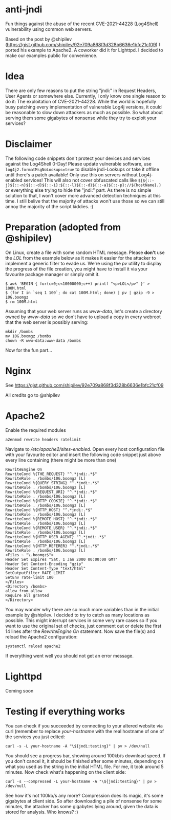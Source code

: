 # anti-jndi
Fun things against the abuse of the recent CVE-2021-44228 (Log4Shell) vulnerability using common web servers.

Based on the post by @shipilev (https://gist.github.com/shipilev/92e709a868f3d328b6636e1bfc21cf09) I ported his example to Apache2. A coworker did it for Lighttpd. I decided to make our examples public for convenience.

# Idea
There are only few reasons to put the string "jndi:" in Request Headers, User Agents or somewhere else. Currently, I only know one single reason to do it: The exploitation of CVE-2021-44228.
While the world is hopefully busy patching every implementation of vulnerable Log4j versions, it could be reasonable to slow down attackers as much as possible. So what about serving them some gigabytes of nonsense while they try to exploit your services?</details>

# Disclaimer
The following code snippets don't protect your devices and services against the Log4Shell 0-Day! Please update vulnerable software, use ```log4j2.formatMsgNoLookups=true``` to disable jndi-Lookups or take it offline until there's a patch available! Only use this on servers without Log4j-enabled services! 
This will also not cover obfuscated calls like ```${${::-j}${::-n}${::-d}${::-i}:${::-l}${::-d}${::-a}${::-p}://${hostName}.}``` or everything else trying to hide the "jndi:" part. As there is no simple solution to that, I won't cover more advanced detection techniques at this time. I still belive that the majority of attacks won't use those so we can still annoy the majority of the script kiddies. :)

# Preparation (adopted from @shipilev)
On Linux, create a file with some random HTML message. Please **don't** use the *LOL* from the example below as it makes it easier for the attacker to implement a generic filter to evade us. We're using the *pv* utility to display the progress of the file creation, you might have to install it via your favourite package manager or simply omit it.
```
$ awk 'BEGIN { for(c=0;c<10000000;c++) printf "<p>LOL</p>" }' > 100M.html
$ (for I in `seq 1 100`; do cat 100M.html; done) | pv | gzip -9 > 10G.boomgz
$ rm 100M.html
```
Assuming that your web server runs as *www-data*, let's create a directory owned by *www-data* so we don't have to upload a copy in every webroot that the web server is possibly serving:
```
mkdir /bombs
mv 10G.boomgz /bombs
chown -R www-data:www-data /bombs
```
Now for the fun part...
# Nginx
See https://gist.github.com/shipilev/92e709a868f3d328b6636e1bfc21cf09

All credits go to @shipilev
# Apache2
Enable the required modules
```
a2enmod rewrite headers ratelimit
```
Navigate to */etc/apache2/sites-enabled*.
Open every host configuration file with your favourite editor and insert the following code snippet just above every line containing *</VirtualHost>* (there might be more than one)
```
RewriteEngine On
RewriteCond %{THE_REQUEST} "^.*jndi:.*$"
RewriteRule . /bombs/10G.boomgz [L]
RewriteCond %{QUERY_STRING} "^.*jndi:.*$"
RewriteRule . /bombs/10G.boomgz [L]
RewriteCond %{REQUEST_URI} "^.*jndi:.*$"
RewriteRule . /bombs/10G.boomgz [L]
RewriteCond %{HTTP_COOKIE} "^.*jndi:.*$"
RewriteRule . /bombs/10G.boomgz [L]
RewriteCond %{HTTP_HOST} "^.*jndi:.*$"
RewriteRule . /bombs/10G.boomgz [L]
RewriteCond %{REMOTE_HOST} "^.*jndi:.*$"
RewriteRule . /bombs/10G.boomgz [L]
RewriteCond %{REMOTE_USER} "^.*jndi:.*$"
RewriteRule . /bombs/10G.boomgz [L]
RewriteCond %{HTTP_USER_AGENT} "^.*jndi:.*$"
RewriteRule . /bombs/10G.boomgz [L]
RewriteCond %{HTTP_REFERER} "^.*jndi:.*$"
RewriteRule . /bombs/10G.boomgz [L]
<Files ~ "\.boomgz$">
Header Set Expires "Sat, 1 Jan 2000 00:00:00 GMT"
Header Set Content-Encoding "gzip"
Header Set Content-Type "text/html"
SetOutputFilter RATE_LIMIT
SetEnv rate-limit 100
</Files>
<Directory /bombs>
allow from allow
Require all granted
</Directory>
```
You may wonder why there are so much more variables than in the initial example by @shipilev. I decided to try to catch as many locations as possible. This might interrupt services in some very rare cases so if you want to use the original set of checks, just comment out or delete the first 14 lines after the *RewriteEngine On* statement.
Now save the file(s) and reload the Apache2 configuration:
```
systemctl reload apache2
```
If everything went well you should not get an error message.
# Lighttpd
Coming soon
# Testing if everything works
You can check if you succeeded by connecting to your altered website via curl (remember to replace *your-hostname* with the real hostname of one of the services you just edited:
```
curl -s -L your-hostname -A "\${jndi:testing}" | pv > /dev/null
```
You should see a progress bar, showing around 100kb/s download speed. If you don't cancel it, it should be finished after some minutes, depending on what you used as the string in the initial HTML file. For me, it took around 5 minutes.
Now check what's happening on the client side:
```
curl -s --compressed -L your-hostname -A "\${jndi:testing}" | pv > /dev/null
```
See how it's not 100kb/s any more? Compression does its magic, it's some gigabytes at client side. So after downloading a pile of nonsense for some minutes, the attacker has some gigabytes lying around, given the data is stored for analysis. Who knows? :)

